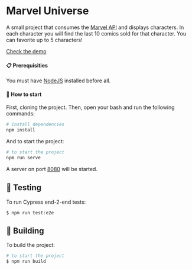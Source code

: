 # Marvel Universe



A small project that consumes the [Marvel API](https://developer.marvel.com/) and displays characters. In each character you will find the last 10 comics sold for that character.
You can favorite up to 5 characters!

[Check the demo](https://marveluniverseluizalabs.netlify.app/)

#### :clipboard: Prerequisities

You must have [NodeJS](https://nodejs.org/en/) installed before all.

#### :checkered_flag: How to start

First, cloning the project. Then, open your bash and run the following commands:

```bash
# install dependencies
npm install
```

And to start the project:

```bash
# to start the project
npm run serve
```

A server on port [8080](http://localhost:8080) will be started.

## :microscope: Testing

To run Cypress end-2-end tests:

```
$ npm run test:e2e
```


## :hammer: Building

To build the project:

```bash
# to start the project
$ npm run build
```
